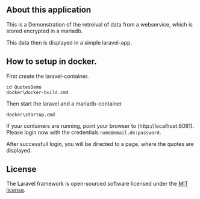 
## About this application

This is a Demonstration of the retreival of data from a webservice, which is stored encrypted in a mariadb.

This data then is displayed in a simple laravel-app.

## How to setup in docker.

First create the laravel-container.
```
cd QuotesDemo
docker\docker-build.cmd
``` 
Then start the laravel and a mariadb-container

```
docker\startup.cmd
```

If your containers are running, point your browser to (http://localhost:8081).
Please login now with the credentials ```name@email.de:password```.

After successfull login, you will be directed to a page, where the quotes are displayed.

## License

The Laravel framework is open-sourced software licensed under the [MIT license](https://opensource.org/licenses/MIT).
